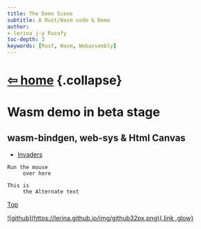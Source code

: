 ```yaml
---
title: The Demo Scene
subtitle: A Rust/Wasm code & Demo
author:
- lerina j-y Razafy
toc-depth: 3
keywords: [Rust, Wasm, Webassembly]
---
```


<main>

# <a href="../index.html">⇦ home</a> {.collapse}

# Wasm demo in beta stage

## wasm-bindgen, web-sys & Html Canvas

- [Invaders](./invaders/index.html) 

<div class="alt-pre">

```
Run the mouse 
     over here         
```
```
This is 
     the Alternate text
```

</div>  


[Top](#TOC)

</main>
<footer>
  <a href="https://github.com/lerina" target="_blank" title="github">![github](https://lerina.github.io/img/github32px.png){.link .glow}
  </a>
</footer>

